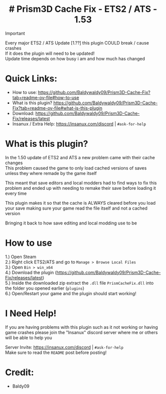 <h1 align="center">
# Prism3D Cache Fix - ETS2 / ATS - 1.53
</h1>

> [!IMPORTANT]
> Every major ETS2 / ATS Update [1.??] this plugin COULD break / cause crashes<br>
>  If it does the plugin will need to be updated!<br>
> Update time depends on how busy i am and how much has changed

# Quick Links:
- How to use: https://github.com/Baldywaldy09/Prism3D-Cache-Fix?tab=readme-ov-file#how-to-use
- What is this plugin? https://github.com/Baldywaldy09/Prism3D-Cache-Fix?tab=readme-ov-file#what-is-this-plugin
- Download: https://github.com/Baldywaldy09/Prism3D-Cache-Fix/releases/latest
- Insanux / Extra Help: https://insanux.com/discord | `#ask-for-help`

# What is this plugin?
In the 1.50 update of ETS2 and ATS a new problem came with their cache changes <br>
This problem caused the game to only load cached versions of saves unless they where remade by the game itself<br>

This meant that save editors and local modders had to find ways to fix this problem and ended up with needing to remake their save before loading it every time<br>

This plugin makes it so that the cache is ALWAYS cleared before you load your save making sure your game read the file itself and not a cached version<br>

Bringing it back to how save editing and local modding use to be

# How to use
1.) Open Steam<br>
2.) Right click ETS2/ATS and go to `Manage > Browse Local Files`<br>
3.) Open `Bin > win_x64`<br>
4.) Download the plugin (https://github.com/Baldywaldy09/Prism3D-Cache-Fix/releases/latest)<br>
5.) Inside the downloaded zip extract the `.dll` file `PrismCacheFix.dll` into the folder you opened earlier (`plugins`)<br>
6.) Open/Restart your game and the plugin should start working!<br>

# I Need Help!
If you are having problems with this plugin such as it not working or having game crashes please join the "Insanux" discord server where me or others will be able to help you<br>

Server Invite: https://insanux.com/discord | `#ask-for-help`
<br>
Make sure to read the `README` post before posting!

# Credit: 
- Baldy09
